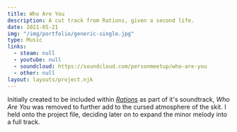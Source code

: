 ```yaml
---
title: Who Are You
description: A cut track from Rations, given a second life.
date: 2021-05-21
img: "/img/portfolio/generic-single.jpg"
type: Music
links:
  - steam: null
  - youtube: null
  - soundcloud: https://soundcloud.com/personmeetup/who-are-you
  - other: null
layout: layouts/project.njk
---
```


Initially created to be included within [_Rations_](/portfolio/rations/) as part of it's soundtrack, _Who Are You_ was removed to further add to the cursed atmosphere of the skit. I held onto the project file, deciding later on to expand the minor melody into a full track.
